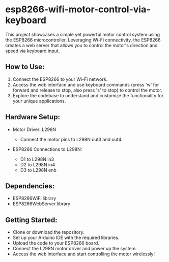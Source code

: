 # esp8266-wifi-motor-control-via-keyboard

This project showcases a simple yet powerful motor control system using the ESP8266 microcontroller. Leveraging Wi-Fi connectivity, the ESP8266 creates a web server that allows you to control the motor's direction and speed via keyboard input.

## How to Use:

1. Connect the ESP8266 to your Wi-Fi network.
2. Access the web interface and use keyboard commands (press 'w' for forward and release to stop, also press 's' to stop) to control the motor.
3. Explore the codebase to understand and customize the functionality for your unique applications.

## Hardware Setup:

- Motor Driver: L298N
  - Connect the motor pins to L298N out3 and out4.

- ESP8266 Connections to L298N:
  - D1 to L298N in3
  - D2 to L298N in4
  - D3 to L298N enb

## Dependencies:

- ESP8266WiFi library
- ESP8266WebServer library

## Getting Started:

- Clone or download the repository.
- Set up your Arduino IDE with the required libraries.
- Upload the code to your ESP8266 board.
- Connect the L298N motor driver and power up the system.
- Access the web interface and start controlling the motor wirelessly!
